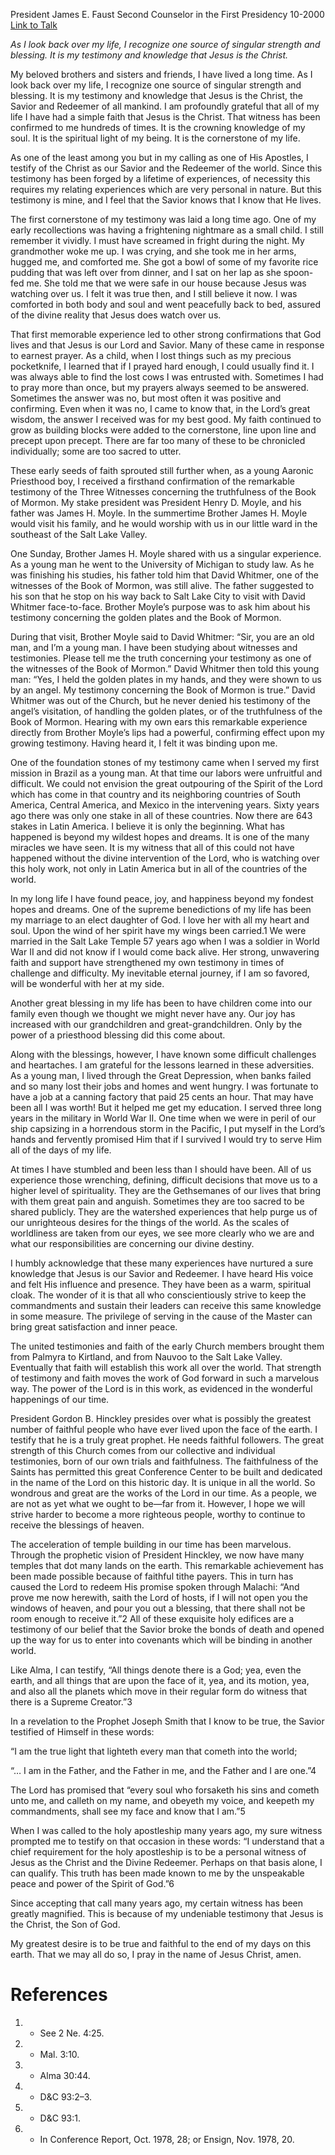 President James E. Faust
Second Counselor in the First Presidency
10-2000
[Link to Talk](https://www.churchofjesuschrist.org/study/general-conference/2000/10/a-growing-testimony?lang=eng)

_As I look back over my life, I recognize one source of singular strength and blessing. It is my testimony and knowledge that Jesus is the Christ._

My beloved brothers and sisters and friends, I have lived a long time. As I look back over my life, I recognize one source of singular strength and blessing. It is my testimony and knowledge that Jesus is the Christ, the Savior and Redeemer of all mankind. I am profoundly grateful that all of my life I have had a simple faith that Jesus is the Christ. That witness has been confirmed to me hundreds of times. It is the crowning knowledge of my soul. It is the spiritual light of my being. It is the cornerstone of my life.

As one of the least among you but in my calling as one of His Apostles, I testify of the Christ as our Savior and the Redeemer of the world. Since this testimony has been forged by a lifetime of experiences, of necessity this requires my relating experiences which are very personal in nature. But this testimony is mine, and I feel that the Savior knows that I know that He lives.

The first cornerstone of my testimony was laid a long time ago. One of my early recollections was having a frightening nightmare as a small child. I still remember it vividly. I must have screamed in fright during the night. My grandmother woke me up. I was crying, and she took me in her arms, hugged me, and comforted me. She got a bowl of some of my favorite rice pudding that was left over from dinner, and I sat on her lap as she spoon-fed me. She told me that we were safe in our house because Jesus was watching over us. I felt it was true then, and I still believe it now. I was comforted in both body and soul and went peacefully back to bed, assured of the divine reality that Jesus does watch over us.

That first memorable experience led to other strong confirmations that God lives and that Jesus is our Lord and Savior. Many of these came in response to earnest prayer. As a child, when I lost things such as my precious pocketknife, I learned that if I prayed hard enough, I could usually find it. I was always able to find the lost cows I was entrusted with. Sometimes I had to pray more than once, but my prayers always seemed to be answered. Sometimes the answer was no, but most often it was positive and confirming. Even when it was no, I came to know that, in the Lord’s great wisdom, the answer I received was for my best good. My faith continued to grow as building blocks were added to the cornerstone, line upon line and precept upon precept. There are far too many of these to be chronicled individually; some are too sacred to utter.

These early seeds of faith sprouted still further when, as a young Aaronic Priesthood boy, I received a firsthand confirmation of the remarkable testimony of the Three Witnesses concerning the truthfulness of the Book of Mormon. My stake president was President Henry D. Moyle, and his father was James H. Moyle. In the summertime Brother James H. Moyle would visit his family, and he would worship with us in our little ward in the southeast of the Salt Lake Valley.

One Sunday, Brother James H. Moyle shared with us a singular experience. As a young man he went to the University of Michigan to study law. As he was finishing his studies, his father told him that David Whitmer, one of the witnesses of the Book of Mormon, was still alive. The father suggested to his son that he stop on his way back to Salt Lake City to visit with David Whitmer face-to-face. Brother Moyle’s purpose was to ask him about his testimony concerning the golden plates and the Book of Mormon.

During that visit, Brother Moyle said to David Whitmer: “Sir, you are an old man, and I’m a young man. I have been studying about witnesses and testimonies. Please tell me the truth concerning your testimony as one of the witnesses of the Book of Mormon.” David Whitmer then told this young man: “Yes, I held the golden plates in my hands, and they were shown to us by an angel. My testimony concerning the Book of Mormon is true.” David Whitmer was out of the Church, but he never denied his testimony of the angel’s visitation, of handling the golden plates, or of the truthfulness of the Book of Mormon. Hearing with my own ears this remarkable experience directly from Brother Moyle’s lips had a powerful, confirming effect upon my growing testimony. Having heard it, I felt it was binding upon me.

One of the foundation stones of my testimony came when I served my first mission in Brazil as a young man. At that time our labors were unfruitful and difficult. We could not envision the great outpouring of the Spirit of the Lord which has come in that country and its neighboring countries of South America, Central America, and Mexico in the intervening years. Sixty years ago there was only one stake in all of these countries. Now there are 643 stakes in Latin America. I believe it is only the beginning. What has happened is beyond my wildest hopes and dreams. It is one of the many miracles we have seen. It is my witness that all of this could not have happened without the divine intervention of the Lord, who is watching over this holy work, not only in Latin America but in all of the countries of the world.

In my long life I have found peace, joy, and happiness beyond my fondest hopes and dreams. One of the supreme benedictions of my life has been my marriage to an elect daughter of God. I love her with all my heart and soul. Upon the wind of her spirit have my wings been carried.1 We were married in the Salt Lake Temple 57 years ago when I was a soldier in World War II and did not know if I would come back alive. Her strong, unwavering faith and support have strengthened my own testimony in times of challenge and difficulty. My inevitable eternal journey, if I am so favored, will be wonderful with her at my side.

Another great blessing in my life has been to have children come into our family even though we thought we might never have any. Our joy has increased with our grandchildren and great-grandchildren. Only by the power of a priesthood blessing did this come about.

Along with the blessings, however, I have known some difficult challenges and heartaches. I am grateful for the lessons learned in these adversities. As a young man, I lived through the Great Depression, when banks failed and so many lost their jobs and homes and went hungry. I was fortunate to have a job at a canning factory that paid 25 cents an hour. That may have been all I was worth! But it helped me get my education. I served three long years in the military in World War II. One time when we were in peril of our ship capsizing in a horrendous storm in the Pacific, I put myself in the Lord’s hands and fervently promised Him that if I survived I would try to serve Him all of the days of my life.

At times I have stumbled and been less than I should have been. All of us experience those wrenching, defining, difficult decisions that move us to a higher level of spirituality. They are the Gethsemanes of our lives that bring with them great pain and anguish. Sometimes they are too sacred to be shared publicly. They are the watershed experiences that help purge us of our unrighteous desires for the things of the world. As the scales of worldliness are taken from our eyes, we see more clearly who we are and what our responsibilities are concerning our divine destiny.

I humbly acknowledge that these many experiences have nurtured a sure knowledge that Jesus is our Savior and Redeemer. I have heard His voice and felt His influence and presence. They have been as a warm, spiritual cloak. The wonder of it is that all who conscientiously strive to keep the commandments and sustain their leaders can receive this same knowledge in some measure. The privilege of serving in the cause of the Master can bring great satisfaction and inner peace.

The united testimonies and faith of the early Church members brought them from Palmyra to Kirtland, and from Nauvoo to the Salt Lake Valley. Eventually that faith will establish this work all over the world. That strength of testimony and faith moves the work of God forward in such a marvelous way. The power of the Lord is in this work, as evidenced in the wonderful happenings of our time.

President Gordon B. Hinckley presides over what is possibly the greatest number of faithful people who have ever lived upon the face of the earth. I testify that he is a truly great prophet. He needs faithful followers. The great strength of this Church comes from our collective and individual testimonies, born of our own trials and faithfulness. The faithfulness of the Saints has permitted this great Conference Center to be built and dedicated in the name of the Lord on this historic day. It is unique in all the world. So wondrous and great are the works of the Lord in our time. As a people, we are not as yet what we ought to be—far from it. However, I hope we will strive harder to become a more righteous people, worthy to continue to receive the blessings of heaven.

The acceleration of temple building in our time has been marvelous. Through the prophetic vision of President Hinckley, we now have many temples that dot many lands on the earth. This remarkable achievement has been made possible because of faithful tithe payers. This in turn has caused the Lord to redeem His promise spoken through Malachi: “And prove me now herewith, saith the Lord of hosts, if I will not open you the windows of heaven, and pour you out a blessing, that there shall not be room enough to receive it.”2 All of these exquisite holy edifices are a testimony of our belief that the Savior broke the bonds of death and opened up the way for us to enter into covenants which will be binding in another world.

Like Alma, I can testify, “All things denote there is a God; yea, even the earth, and all things that are upon the face of it, yea, and its motion, yea, and also all the planets which move in their regular form do witness that there is a Supreme Creator.”3

In a revelation to the Prophet Joseph Smith that I know to be true, the Savior testified of Himself in these words:

“I am the true light that lighteth every man that cometh into the world;

“… I am in the Father, and the Father in me, and the Father and I are one.”4

The Lord has promised that “every soul who forsaketh his sins and cometh unto me, and calleth on my name, and obeyeth my voice, and keepeth my commandments, shall see my face and know that I am.”5

When I was called to the holy apostleship many years ago, my sure witness prompted me to testify on that occasion in these words: “I understand that a chief requirement for the holy apostleship is to be a personal witness of Jesus as the Christ and the Divine Redeemer. Perhaps on that basis alone, I can qualify. This truth has been made known to me by the unspeakable peace and power of the Spirit of God.”6

Since accepting that call many years ago, my certain witness has been greatly magnified. This is because of my undeniable testimony that Jesus is the Christ, the Son of God.

My greatest desire is to be true and faithful to the end of my days on this earth. That we may all do so, I pray in the name of Jesus Christ, amen.

# References
1. - See 2 Ne. 4:25.
2. - Mal. 3:10.
3. - Alma 30:44.
4. - D&C 93:2–3.
5. - D&C 93:1.
6. - In Conference Report, Oct. 1978, 28; or Ensign, Nov. 1978, 20.